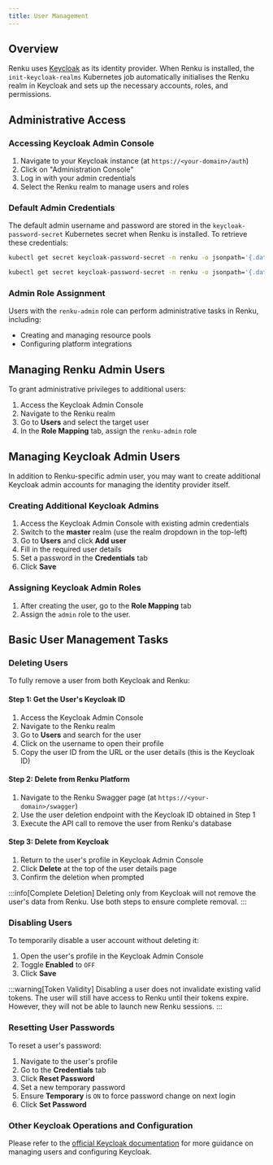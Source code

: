 ```yaml
---
title: User Management
---
```


## Overview

Renku uses [Keycloak](https://www.keycloak.org/) as its identity provider. When Renku is installed, the `init-keycloak-realms` Kubernetes job automatically initialises the Renku realm in Keycloak and sets up the necessary accounts, roles, and permissions.

## Administrative Access

### Accessing Keycloak Admin Console

1. Navigate to your Keycloak instance (at `https://<your-domain>/auth`)
2. Click on "Administration Console"
3. Log in with your admin credentials
4. Select the Renku realm to manage users and roles

### Default Admin Credentials

The default admin username and password are stored in the `keycloak-password-secret` Kubernetes secret when Renku is installed. To retrieve these credentials:

```bash
kubectl get secret keycloak-password-secret -n renku -o jsonpath='{.data.KEYCLOAK_ADMIN}' | base64 -d
```

```bash
kubectl get secret keycloak-password-secret -n renku -o jsonpath='{.data.KEYCLOAK_ADMIN_PASSWORD}' | base64 -d
```

### Admin Role Assignment

Users with the `renku-admin` role can perform administrative tasks in Renku, including:

- Creating and managing resource pools
- Configuring platform integrations

## Managing Renku Admin Users

To grant administrative privileges to additional users:

1. Access the Keycloak Admin Console
2. Navigate to the Renku realm
3. Go to **Users** and select the target user
4. In the **Role Mapping** tab, assign the `renku-admin` role

## Managing Keycloak Admin Users

In addition to Renku-specific admin user, you may want to create additional Keycloak admin accounts for managing the identity provider itself.

### Creating Additional Keycloak Admins

1. Access the Keycloak Admin Console with existing admin credentials
2. Switch to the **master** realm (use the realm dropdown in the top-left)
3. Go to **Users** and click **Add user**
4. Fill in the required user details
5. Set a password in the **Credentials** tab
6. Click **Save**

### Assigning Keycloak Admin Roles

1. After creating the user, go to the **Role Mapping** tab
2. Assign the `admin` role to the user.

## Basic User Management Tasks

### Deleting Users

To fully remove a user from both Keycloak and Renku:

#### Step 1: Get the User's Keycloak ID

1. Access the Keycloak Admin Console
2. Navigate to the Renku realm
3. Go to **Users** and search for the user
4. Click on the username to open their profile
5. Copy the user ID from the URL or the user details (this is the Keycloak ID)

#### Step 2: Delete from Renku Platform

1. Navigate to the Renku Swagger page (at `https://<your-domain>/swagger`)
2. Use the user deletion endpoint with the Keycloak ID obtained in Step 1
3. Execute the API call to remove the user from Renku's database

#### Step 3: Delete from Keycloak

1. Return to the user's profile in Keycloak Admin Console
2. Click **Delete** at the top of the user details page
3. Confirm the deletion when prompted

:::info[Complete Deletion]
Deleting only from Keycloak will not remove the user's data from Renku. Use both steps to ensure complete removal.
:::

### Disabling Users

To temporarily disable a user account without deleting it:

1. Open the user's profile in the Keycloak Admin Console
2. Toggle **Enabled** to `OFF`
3. Click **Save**

:::warning[Token Validity]
Disabling a user does not invalidate existing valid tokens. The user will still have access to Renku until their tokens expire. However, they will not be able to launch new Renku sessions.
:::

### Resetting User Passwords

To reset a user's password:

1. Navigate to the user's profile
2. Go to the **Credentials** tab
3. Click **Reset Password**
4. Set a new temporary password
5. Ensure **Temporary** is `ON` to force password change on next login
6. Click **Set Password**

### Other Keycloak Operations and Configuration

Please refer to the [official Keycloak documentation](https://www.keycloak.org/documentation) for more guidance on managing users and configuring Keycloak.
